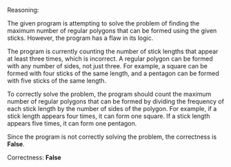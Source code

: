 Reasoning:

The given program is attempting to solve the problem of finding the maximum number of regular polygons that can be formed using the given sticks. However, the program has a flaw in its logic.

The program is currently counting the number of stick lengths that appear at least three times, which is incorrect. A regular polygon can be formed with any number of sides, not just three. For example, a square can be formed with four sticks of the same length, and a pentagon can be formed with five sticks of the same length.

To correctly solve the problem, the program should count the maximum number of regular polygons that can be formed by dividing the frequency of each stick length by the number of sides of the polygon. For example, if a stick length appears four times, it can form one square. If a stick length appears five times, it can form one pentagon.

Since the program is not correctly solving the problem, the correctness is **False**.

Correctness: **False**